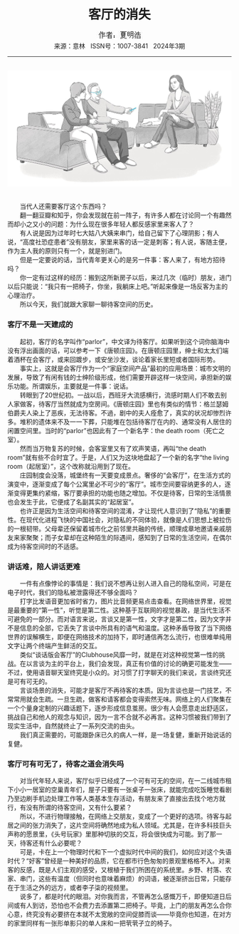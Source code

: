 # <center>客厅的消失</center>

<div align=center><img src="https://raw.githubusercontent.com/leaguecn/magazines/main/img_authors/%25d7%25f7%25d5%25df%25a3%25ba%25cf%25c4%25c3%25f7%25ba%25c6.jpg"></div>

<center>来源：意林   ISSN号：1007-3841   2024年3期</center>

* * *

<br>![](https://raw.githubusercontent.com/leaguecn/magazines/main/img/yili20240319-1-l.jpg)

  
<br>　　当代人还需要客厅这个东西吗？  
　　翻一翻豆瓣和知乎，你会发现就在前一阵子，有许多人都在讨论同一个有趣然而却小之又小的问题：为什么现在很多年轻人都反感家里来客人了？  
　　有人说是因为过年时七大姑八大姨来串门，给自己留下了心理阴影；有人说，“高度社恐症患者”没有朋友，家里来客的话一定是刺客；有人说，客随主便，作为主人我的原则只有一个，就是别进门。  
　　但是一定要说的话，当代青年更关心的是另一件事：客人来了，有地方招待吗？  
　　你一定有过这样的经历：搬到这所新房子以后，来过几次（临时）朋友，进门以后只能说：“我只有一把椅子，你坐，我躺床上吧。”听起来像是一场反客为主的心理治疗。  
　　所以今天，我们就跟大家聊一聊待客空间的历史。

### 客厅不是一天建成的

  
　　起初，客厅的名字叫作“parlor”，中文译为待客厅。如果听到这个词你脑海中没有浮出画面的话，可以参考一下《唐顿庄园》。在唐顿庄园里，绅士和太太们端着酒杯在会客厅，或来回踱步，或安坐沙发，谈论着家长里短或者国际形势。  
　　事实上，这就是会客厅作为一个“家庭空间产品”最初的应用场景：城市文明的发展，导致了有闲有钱的士绅阶级形成，他们需要开辟这样一块空间，承担新的娱乐功能。所谓娱乐，主要就是一件事：说话。  
　　转眼到了20世纪初。一战以后，西班牙大流感横行，流感时期人们不敢去别人家做客，待客厅当然就成为空房间。《唐顿庄园》里也有类似的情节：格兰瑟姆伯爵夫人染上了恶疾，无法待客。不過，剧中的夫人痊愈了，真实的状况却惨烈许多。堆积的遗体来不及一一下葬，只能堆在包括待客厅在内的、通常没有人居住的闲置空间里。当时的“parlor”也因此有了一个新名字：the death room（死亡之室）。  
　　然而当万物复苏的时候，会客室里又有了欢声笑语，再叫“the death room”就有些不合时宜了。于是，人们又为这块地盘起了一个新的名字“the living room（起居室）”，这个改称就沿用到了现在。  
　　庄园制度会没落，城堡终有一天要变成景点。奢侈的“会客厅”，在生活方式的演变中，逐渐变成了每个公寓里必不可少的“客厅”。城市空间要容纳更多的人，逐渐变得更集约紧缩，客厅要承担的功能也随之增加。不仅是待客，日常的生活情景也会发生于此，它便成了名副其实的“起居室”。  
　　也许正是因为生活空间和待客空间的混淆，才让现代人意识到了“隐私”的重要性。在现代化进程飞快的中国社会，对隐私的不同体验，就像是人们思想上被拉伤的一根韧带。父母辈还保留着城市化之前邻里共融的传统，顺理成章地邀请亲戚朋友来家聚聚；而子女辈却在这种陌生的际遇间，感知到了日常的生活空间，在偶尔成为待客空间时的不适感。

### 讲话难，陪人讲话更难

  
　　一件有点像悖论的事情是：我们说不想再让别人进入自己的隐私空间，可是在电子时代，我们的隐私被泄露得还不够全面吗？  
　　打字比发语音更加省时省力，图片比音频更易点击查看。在网络世界里，视觉是最重要的“第一性”，听觉是第二性。这种基于互联网的视觉暴政，是当代生活不可避免的一部分。而对语言来说，言谈又是第一性，文字才是第二性，因为文字并不是信息的全部，它丢失了言谈中所具有的语气和温度。这种矛盾导致了当下网络世界的误解横生，即便在网络技术的加持下，即时通信再怎么流行，也很难单纯用文字让两个终端产生鲜活的交互。  
　　类似“谈话版会客厅”的Clubhouse风靡一时，就是在对这种视觉第一性的挑战。在以言谈为主的平台上，我们会发现，真正有价值的讨论的确更可能发生——不过，使用语音聊天室终究是小众的。对习惯了打字聊天的我们来说，言谈终究还是可有可无的。  
　　言谈场景的消失，可能才是客厅不再待客的本质。因为言谈也是一门技艺，不常常用就会生疏。一旦生疏，做客和请客都会变得索然无味。网络上的人们聚集在一个个量身定制的兴趣话题下，逐步形成信息茧房。很少有人会愿意走出舒适区，挑战自己和他人的观念与知识，因为一言不合就不必再言。这种习惯被我们带到了现实生活中，自然就终止了一系列交流的由头。  
　　我们真正需要的，可能跟卧床已久的病人一样，是一场复健，重新开始说话的复健。

### 客厅可有可无了，待客之道会消失吗

  
　　对当代年轻人来说，客厅似乎已经成了一个可有可无的空间，在一二线城市租下小小一居室的空巢青年们，屋子只要有一张桌子一张床，就能完成吃饭睡觉看剧乃至边刷手机边处理工作等人类基本生存活动，有朋友来了直接出去找个地方就行，有没有所谓的待客空间，又有什么要紧？  
　　所以，不进行物理接触，在网络上交朋友，变成了一个更好的选项。待客与起居之间的张力消失了，这片空间将确然地成为私人领域。尤其是，在许多科技巨头声称的愿景里，《头号玩家》里那种切肤的交互，将会很快成为可能。到了那一天，待客还有什么必要呢？  
　　可是，卡在上一个物理时代和下一个虚拟时代中间的我们，如何应对这个失语时代？“好客”曾经是一种美好的品质，它在都市行色匆匆的景观里格格不入。对来客的反感，既是人们主观的感受，又根植于我们所困在的系统里。乡野、村落、农家、串门，这些有温度（但同时也意味着麻烦）的词语，被逐渐挤出日常，只能存在于生活之外的远方，或者李子柒的视频里。  
　　说多了，都是时代的眼泪。对你我而言，不管再怎么感慨万千，即便知道日后间或有人到访，恐怕也不会费力去添置第二把椅子。毕竟，上门的朋友再怎么合你心意，终究没有必要挤在本就不太宽敞的空间促膝而谈——毕竟你也知道，在对方的家里同样有一张形单影只的单人床和一把茕茕孑立的椅子。
